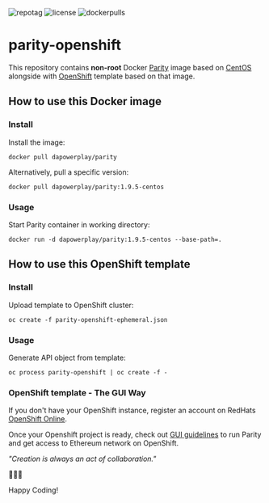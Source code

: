 ![repotag][tag] ![license][license] ![dockerpulls][dockerpulls]
# parity-openshift

This repository contains **non-root** Docker [Parity](https://www.parity.io/) image based on [CentOS](https://www.centos.org/) alongside with [OpenShift](https://www.openshift.com/) template based on that image.

## How to use this Docker image

### Install

Install the image:

```
docker pull dapowerplay/parity
```

Alternatively, pull a specific version:

```
docker pull dapowerplay/parity:1.9.5-centos
```

### Usage

Start Parity container in working directory:

```
docker run -d dapowerplay/parity:1.9.5-centos --base-path=.
``````

## How to use this OpenShift template

### Install

Upload template to OpenShift cluster:

```
oc create -f parity-openshift-ephemeral.json
```

### Usage

Generate API object from template:

```
oc process parity-openshift | oc create -f -
```

### OpenShift template - The GUI Way

If you don't have your OpenShift instance, register an account on RedHats [OpenShift Online](https://manage.openshift.com/).

Once your Openshift project is ready, check out [GUI guidelines](/assets/GUIWAY.md) to run Parity and get access to Ethereum network on OpenShift. 

*"Creation is always an act of collaboration."*

:link::link::link:


Happy Coding!

[tag]: 	https://img.shields.io/github/tag/dapowerplay/openshift-parity.svg
[license]: https://img.shields.io/github/license/dapowerplay/openshift-parity.svg
[dockerpulls]: https://img.shields.io/docker/pulls/dapowerplay/parity.svg

